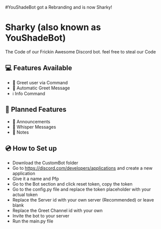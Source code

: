 #YouShadeBot got a Rebranding and is now Sharky!

# Sharky (also known as YouShadeBot)
The Code of our Frickin Awesome Discord bot.
feel free to steal our Code

## 💻 Features Available
- 🙍 Greet user via Command
- 👋 Automatic Greet Message
- ℹ️ Info Command

## 💾 Planned Features
- 📣 Announcements
- 🤫 Whisper Messages
- 📒 Notes 

## 💿 How to Set up
- Download the CustomBot folder
- Go to https://discord.com/developers/applications and create a new application
- Give it a name and Pfp
- Go to the Bot section and click reset token, copy the token
- Go to the config.py file and replace the token placeholder with your actual token
- Replace the Server id with your own server (Recommended) or leave blank
- Replace the Greet Channel id with your own
- Invite the bot to your server
- Run the main.py file
